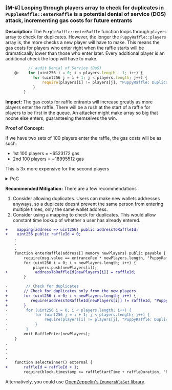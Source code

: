 ### [M-#] Looping through players array to check for duplicates in `PuppleRaffle::enterRaffle` is a potential denial of service (DOS) attack, incrementing gas costs for future entrants

**Description:**  The `PurpleRaffle::enterRaffle` function loops through `players` array to check for duplicates. However, the longer the `PuppyRaffle::players` array is, the more checks a new player will have to make. This means the gas costs for players who enter right when the raffle starts will be dramaticaally lower than those who enter later. Every additional player is an additional check the loop will have to make.

```javascript
          // audit Denial of Service (DoS)
    @>    for (uint256 i = 0; i < players.length - 1; i++) {
            for (uint256 j = i + 1; j < players.length; j++) {
                require(players[i] != players[j], "PuppyRaffle: Duplicate player");
            }
        }        
```

**Impact:** The gas costs for raffle entrants will increase greatly as more players enter the raffle. There will be a rush at the start of a raffle for players to be first in the queue. An attacker might make array so big that noone else enters, guaranteeing themselves the win.

**Proof of Concept:**

If we have two sets of 100 players enter the raffle, the gas costs will be as such:
- 1st 100 players = ~6523172 gas
- 2nd 100 players = ~18995512 gas

This is 3x more expensive for the second players

<details>
<summary>PoC</summary>
Place the following test into `PuppleRaffleTest.t.sol`

```javascript
    function testDenialOfServicerRiskWithManyPlayers() public {
        // gas price set to 1 gwei for easier calculation
        vm.txGasPrice(1);
        // create a large batch of players
        uint256 playersNum = 100;
        address[] memory players = new address[](playersNum);
        for (uint256 i = 0; i < playersNum; i++) {
            players[i] = address(uint160(i + 1));
        }
        // measure gas usage
        uint256 gasStart = gasleft();
        puppyRaffle.enterRaffle{value: entranceFee * playersNum}(players);
        uint256 gasEnd = gasleft();

        uint256 gasUsedFirst = (gasStart - gasEnd) * tx.gasprice;
        console.log("Gas used to enter raffle with 100 players:", gasUsedFirst);

        // second batch

        address[] memory players2 = new address[](playersNum);
        for (uint256 i = 0; i < playersNum; i++) {
            players2[i] = address(uint160(i + 101));
        }
        uint256 gasStart2 = gasleft();
        puppyRaffle.enterRaffle{value: entranceFee * playersNum}(players2);
        uint256 gasEnd2 = gasleft();

        uint256 gasUsedSecond = (gasStart2 - gasEnd2) * tx.gasprice;

        console.log("Gas used to enter raffle with 100 players again:", gasUsedSecond);

        assert(gasUsedSecond > gasUsedFirst);
    }
```

</details>


**Recommended Mitigation:**  There are a few recommendations

1. Consider allowing duplicates. Users can make new wallets addresses anyways, so a duplicate doesnt prevent the same person from entering multiple times, only the same wallet address.
2. Consider using a mapping to check for duplicates. This would allow constant time lookup of whether a user has already entered.

```diff
+    mapping(address => uint256) public addressToRaffleId;
+    uint256 public raffleId = 0;
    .
    .
    .
    function enterRaffle(address[] memory newPlayers) public payable {
        require(msg.value == entranceFee * newPlayers.length, "PuppyRaffle: Must send enough to enter raffle");
        for (uint256 i = 0; i < newPlayers.length; i++) {
            players.push(newPlayers[i]);
+            addressToRaffleId[newPlayers[i]] = raffleId;            
        }

-        // Check for duplicates
+       // Check for duplicates only from the new players
+       for (uint256 i = 0; i < newPlayers.length; i++) {
+          require(addressToRaffleId[newPlayers[i]] != raffleId, "PuppyRaffle: Duplicate player");
+       }    
-        for (uint256 i = 0; i < players.length; i++) {
-            for (uint256 j = i + 1; j < players.length; j++) {
-                require(players[i] != players[j], "PuppyRaffle: Duplicate player");
-            }
-        }
        emit RaffleEnter(newPlayers);
    }
.
.
.
.
    function selectWinner() external {
+       raffleId = raffleId + 1;
        require(block.timestamp >= raffleStartTime + raffleDuration, "PuppyRaffle: Raffle not over");
```
Alternatively, you could use [OpenZeppelin's `EnumerableSet` library](https://docs.openzeppelin.com/contracts/4.x/api/utils#EnumerableSet).
